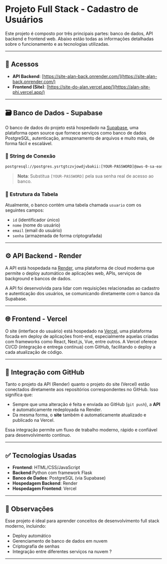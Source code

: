 
# Projeto Full Stack - Cadastro de Usuários

Este projeto é composto por três principais partes: banco de dados, API backend e frontend web. Abaixo estão todas as informações detalhadas sobre o funcionamento e as tecnologias utilizadas.

---

## 🔗 Acessos

- **API Backend**: [https://site-alan-back.onrender.com/](https://site-alan-back.onrender.com/)
- **Frontend (Site)**: [https://site-do-alan.vercel.app/](https://alan-site-phi.vercel.app/)

---

## 🗃️ Banco de Dados - Supabase

O banco de dados do projeto está hospedado na [Supabase](https://supabase.com/), uma plataforma open source que fornece serviços como banco de dados PostgreSQL, autenticação, armazenamento de arquivos e muito mais, de forma fácil e escalável.

### 🔐 String de Conexão

```txt
postgresql://postgres.ysrtgtczvjowdjvbakii:[YOUR-PASSWORD]@aws-0-sa-east-1.pooler.supabase.com:6543/postgres
```

> **Nota**: Substitua `[YOUR-PASSWORD]` pela sua senha real de acesso ao banco.

### 📄 Estrutura da Tabela

Atualmente, o banco contém uma tabela chamada `usuario` com os seguintes campos:

- `id` (identificador único)
- `nome` (nome do usuário)
- `email` (email do usuário)
- `senha` (armazenada de forma criptografada)

---

## ⚙️ API Backend - Render

A API está hospedada na [Render](https://render.com/), uma plataforma de cloud moderna que permite o deploy automático de aplicações web, APIs, serviços de background e bancos de dados.

A API foi desenvolvida para lidar com requisições relacionadas ao cadastro e autenticação dos usuários, se comunicando diretamente com o banco da Supabase.

---

## 🌐 Frontend - Vercel

O site (interface do usuário) está hospedado na [Vercel](https://vercel.com/), uma plataforma focada em deploy de aplicações front-end, especialmente aquelas criadas com frameworks como React, Next.js, Vue, entre outros. A Vercel oferece CI/CD (integração e entrega contínua) com GitHub, facilitando o deploy a cada atualização de código.

---

## 🔄 Integração com GitHub

Tanto o projeto da API (Render) quanto o projeto do site (Vercel) estão conectados diretamente aos repositórios correspondentes no GitHub. Isso significa que:

- Sempre que uma alteração é feita e enviada ao GitHub (`git push`), a **API** é automaticamente redeployada na Render.
- Da mesma forma, o **site** também é automaticamente atualizado e publicado na Vercel.

Essa integração permite um fluxo de trabalho moderno, rápido e confiável para desenvolvimento contínuo.

---

## ✅ Tecnologias Usadas

- **Frontend**: HTML/CSS/JavaScript 
- **Backend**:Python com framework Flask 
- **Banco de Dados**: PostgreSQL (via Supabase)
- **Hospedagem Backend**: Render
- **Hospedagem Frontend**: Vercel

---

## 📌 Observações

Esse projeto é ideal para aprender conceitos de desenvolvimento full stack moderno, incluindo:

- Deploy automático
- Gerenciamento de banco de dados em nuvem
- Criptografia de senhas
- Integração entre diferentes serviços na nuvem
 ?
---